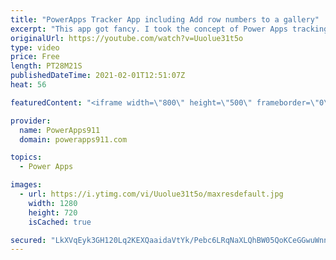 ```yaml
---
title: "PowerApps Tracker App including Add row numbers to a gallery"
excerpt: "This app got fancy. I took the concept of Power Apps tracking a task (my kids juggling a soccer ball) and added a lot of great concepts. The most important one, that I have never shown before, is adding Row Numbers to a Collection. 😮 You need this video way more than you think you do. Lots of smart"
originalUrl: https://youtube.com/watch?v=Uuolue31t5o
type: video
price: Free
length: PT28M21S
publishedDateTime: 2021-02-01T12:51:07Z
heat: 56

featuredContent: "<iframe width=\"800\" height=\"500\" frameborder=\"0\" src=\"https://www.youtube.com/embed/Uuolue31t5o\" allow=\"accelerometer; autoplay; encrypted-media; gyroscope; picture-in-picture\" allowfullscreen></iframe>"

provider:
  name: PowerApps911
  domain: powerapps911.com

topics:
  - Power Apps

images:
  - url: https://i.ytimg.com/vi/Uuolue31t5o/maxresdefault.jpg
    width: 1280
    height: 720
    isCached: true

secured: "LkXVqEyk3GH120Lq2KEXQaaidaVtYk/Pebc6LRqNaXLQhBW05QoKCeGGwuWnn/oDhRgjEl6RnBJitQAnCM74WPt4G0lIsUiMSj5KPz9MhRNQ3hJUVNyTIS1eO3Ib2JRaCM/FHZS/Y8MKH3kJrc5yL02SDmb0SMxRbCHr2f8epcvX04MkOWntz8RqKh5y+RhtcdRs5AIE9o1hOP0y5HTYcxp7+iBPXeXWmw5JlVOkSc8XjKqpACKTmyaRL6vF64CyiTLNEatyD++cIZGMdNXaBTQ5CElbNz8Y5vf5DuvOFaHRTcdjc4CMNrJm83LO3tin9agJ4CWgBCh6Ek9L5sSNAEgMi+88Hw914gSKgmRWZMD/r2WuqWJj7YbxG/TsGLJK6BBDCJzzoN74ivEAXBJ5sA==;xrwgHsEJzn7d9T4Y3lnRMA=="
---
```



